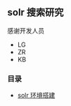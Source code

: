 solr 搜索研究
-------------------------------------
感谢开发人员

- LG
- ZR
- KB

### 目录

- [solr 环境搭建](solr环境搭建.md)

